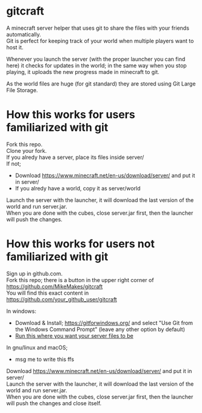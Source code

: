# gitcraft
A minecraft server helper that uses git to share the files with your friends automatically.  
Git is perfect for keeping track of your world when multiple players want to host it.

Whenever you launch the server (with the proper launcher you can find here) it checks for updates in the world; in the same way when you stop playing, it uploads the new progress made in minecraft to git.

As the world files are huge (for git standard) they are stored using Git Large File Storage.


# How this works for users familiarized with git
Fork this repo.  
Clone your fork.  
If you alredy have a server, place its files inside server/  
If not;
* Download https://www.minecraft.net/en-us/download/server/ and put it in server/  
* If you alredy have a world, copy it as server/world

Launch the server with the launcher, it will download the last version of the world and run server.jar.  
When you are done with the cubes, close server.jar first, then the launcher will push the changes.


# How this works for users not familiarized with git
Sign up in github.com.  
Fork this repo; there is a button in the upper right corner of https://github.com/MikeMakes/gitcraft  
You will find this exact content in https://github.com/your_github_user/gitcraft

In windows:
 * Download & Install; https://gitforwindows.org/ and select "Use Git from the Windows Command Prompt" (leave any other option by default)
  * [Run this where you want your server files to be](../raw/master/gitcraft/windows_setup.bat)
 
 In gnu/linux and macOS;
  * msg me to write this ffs
  
Download https://www.minecraft.net/en-us/download/server/ and put it in server/  
Launch the server with the launcher, it will download the last version of the world and run server.jar.  
When you are done with the cubes, close server.jar first, then the launcher will push the changes and close itself.  
